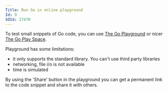 ```yaml
---
Title: Run Go in online playground
Id: 9
SOId: 27470
---
```


To test small snippets of Go code, you can use [The Go Playground](https://play.golang.org) or nicer [The Go Play Space](https://goplay.space/).

Playground has some limitations:

* it only supports the standard library. You can't use third party libraries
* networking, file i/o is not available
* time is simulated

By using the 'Share' button in the playground you can get a permanent link to the code snippet and share it with others.

